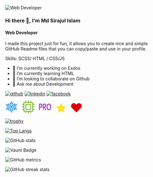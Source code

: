 ![Web Developer](https://media.licdn.com/dms/image/D5616AQEVgyf1bpyS4w/profile-displaybackgroundimage-shrink_350_1400/0/1709789565087?e=1728518400&v=beta&t=YaqKFgMv6ygKK0Oa1wd9eyA-zj7fGAHaGVfGA41uMUI)
### Hi there 👋, I'm Md Sirajul Islam
#### Web Developer

I made this project just for fun, it allows you to create nice and simple GitHub Readme files that you can copy/paste and use in your profile.

Skills:  SCSS/ HTML / CSS/JS

- 🔭 I’m currently working on Exdos 
- 🌱 I’m currently learning HTML 
- 👯 I’m looking to collaborate on Github 
- 💬 Ask me about Development 


[<img src='https://cdn.jsdelivr.net/npm/simple-icons@3.0.1/icons/github.svg' alt='github' height='40'>](https://github.com/mdsirajul17)  [<img src='https://cdn.jsdelivr.net/npm/simple-icons@3.0.1/icons/linkedin.svg' alt='linkedin' height='40'>](https://www.linkedin.com/in/www.linkedin.com/in/md-sirajul-islam-4143482b9/)  [<img src='https://cdn.jsdelivr.net/npm/simple-icons@3.0.1/icons/facebook.svg' alt='facebook' height='40'>](https://www.facebook.com/https://www.facebook.com/sirajulislam.ripon.3)  

<a href='https://archiveprogram.github.com/'><img src='https://raw.githubusercontent.com/acervenky/animated-github-badges/master/assets/acbadge.gif' width='40' height='40'></a> <a href='https://docs.github.com/en/developers'><img src='https://raw.githubusercontent.com/acervenky/animated-github-badges/master/assets/devbadge.gif' width='40' height='40'></a> <a href='https://github.com/pricing'><img src='https://raw.githubusercontent.com/acervenky/animated-github-badges/master/assets/pro.gif' width='40' height='40'></a> <a href='https://stars.github.com/'><img src='https://raw.githubusercontent.com/acervenky/animated-github-badges/master/assets/starbadge.gif' width='35' height='35'></a> <a href='https://docs.github.com/en/github/supporting-the-open-source-community-with-github-sponsors'><img src='https://raw.githubusercontent.com/acervenky/animated-github-badges/master/assets/sponsorbadge.gif' width='35' height='35'></a> 

[![trophy](https://github-profile-trophy.vercel.app/?username=mdsirajul17)](https://github.com/ryo-ma/github-profile-trophy)

[![Top Langs](https://github-readme-stats.vercel.app/api/top-langs/?username=mdsirajul17)](https://github.com/anuraghazra/github-readme-stats)

![GitHub stats](https://github-readme-stats.vercel.app/api?username=mdsirajul17&show_icons=true&count_private=true)  

![Vaunt Badge](https://api.vaunt.dev/v1/github/entities/mdsirajul17/contributions?format=svg&private=true)  

![GitHub metrics](https://metrics.lecoq.io/mdsirajul17)  

![GitHub streak stats](https://streak-stats.demolab.com/?user=mdsirajul17)  


